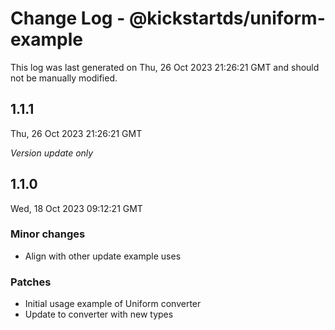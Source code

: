 # Change Log - @kickstartds/uniform-example

This log was last generated on Thu, 26 Oct 2023 21:26:21 GMT and should not be manually modified.

## 1.1.1
Thu, 26 Oct 2023 21:26:21 GMT

_Version update only_

## 1.1.0
Wed, 18 Oct 2023 09:12:21 GMT

### Minor changes

- Align with other update example uses

### Patches

- Initial usage example of Uniform converter
- Update to converter with new types


